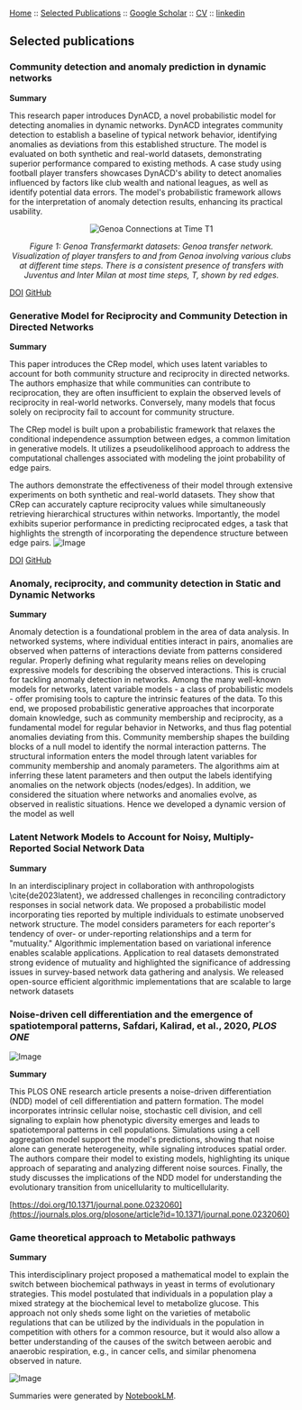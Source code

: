 [Home](index.md) :: [Selected Publications](pub.md) :: [Google Scholar](https://scholar.google.com/citations?user=H-9OPuIAAAAJ&hl=en) :: [CV](Hadiseh_Safdari_CV.pdf) :: [linkedin](https://linkedin.com/in/hadiseh-safdari-238540153) 
## Selected publications 




### Community detection and anomaly prediction in dynamic networks

**Summary**

This research paper introduces DynACD, a novel probabilistic model for detecting anomalies in dynamic networks.
DynACD integrates community detection to establish a baseline of typical network behavior, 
identifying anomalies as deviations from this established structure. The model is evaluated on both synthetic and real-world datasets, 
demonstrating superior performance compared to existing methods. A case study using football player transfers showcases DynACD's ability 
to detect anomalies influenced by factors like club wealth and national leagues, as well as identify potential data errors. The model's 
probabilistic framework allows for the interpretation of anomaly detection results, enhancing its practical usability.
<!-- ![Image](Genoa_connections_T1.png) -->


<div style="text-align: center;">
    <img src="Genoa_connections_T1.png" alt="Genoa Connections at Time T1" style="max-width: 100%; height: auto;">
    <p><em>Figure 1: Genoa Transfermarkt datasets: Genoa transfer network. Visualization of player transfers to and from Genoa involving various clubs at different time steps. There is a consistent presence of transfers with Juventus and Inter Milan at most time steps, T, shown by red edges.
</em></p>
</div>

[DOI](https://doi.org/10.1038/s42005-024-01889-y) [GitHub](https://github.com/hds-safdari/DynACD)

### Generative Model for Reciprocity and Community Detection in  Directed Networks

**Summary**

This paper introduces the CRep model, which uses latent variables to account for both community structure and reciprocity in directed networks.
The authors emphasize that while communities can contribute to reciprocation, they are often insufficient to explain the observed levels of reciprocity in real-world networks.
Conversely, many models that focus solely on reciprocity fail to account for community structure.

The CRep model is built upon a probabilistic framework that relaxes the conditional independence assumption between edges, a common limitation in generative models. It utilizes a pseudolikelihood approach to address the computational challenges associated with modeling the joint probability of edge pairs.

The authors demonstrate the effectiveness of their model through extensive experiments on both synthetic and real-world datasets. They show that CRep can accurately capture reciprocity values while simultaneously retrieving hierarchical structures within networks.
Importantly, the model exhibits superior performance in predicting reciprocated edges, a task that highlights the strength of incorporating the dependence structure between edge pairs.
![Image](erasmus_example.png)

[DOI](https://doi.org/10.1103/PhysRevResearch.3.023209) [GitHub](https://github.com/mcontisc/CRep)
<!-- [https://github.com/hds-safdari/DynCRep](GitHub)  [https://latentnetworks.github.io/vimure/](GitHub) -->



### Anomaly, reciprocity, and community detection in Static and Dynamic Networks

**Summary**

Anomaly detection is a foundational problem in the area of data analysis. In networked systems, where individual entities interact in pairs, anomalies are observed when patterns of interactions deviate from patterns considered regular. Properly defining what regularity means relies on developing expressive models for describing the observed interactions. This is crucial for tackling anomaly detection in networks. Among the many well-known models for networks, latent variable models - a class of probabilistic models - offer promising tools to capture the intrinsic features of the data. To this end, we proposed probabilistic generative approaches that incorporate domain knowledge, such as community membership and reciprocity, as a fundamental model for regular behavior in Networks, and thus flag potential anomalies deviating from this. Community membership shapes the building blocks of a null model to identify the normal interaction patterns. The structural information enters the model through latent variables for community membership and anomaly parameters. The algorithms aim at inferring these latent parameters and then output the labels identifying anomalies on the network objects (nodes/edges). In addition, we considered the situation where networks and anomalies evolve, as observed in realistic situations. Hence we developed a dynamic version of the model as well 
<!-- 
![Image](Genoa_connections_T1.png) -->
<!-- [safdari2024community,safdari2023anomaly,safdari2022anomaly]() -->



### Latent Network Models to Account for Noisy, Multiply-Reported Social Network Data

**Summary**

In an interdisciplinary project in collaboration with anthropologists \cite{de2023latent}, we addressed challenges in reconciling contradictory responses in social network data. We proposed a probabilistic model incorporating ties reported by multiple individuals to estimate unobserved network structure. The model considers parameters for each reporter's tendency of over- or under-reporting relationships and a term for "mutuality." Algorithmic implementation based on variational inference enables scalable applications. Application to real datasets demonstrated strong evidence of mutuality and highlighted the significance of addressing issues in survey-based network data gathering and analysis. We released open-source efficient algorithmic implementations that are scalable to large network datasets 



### Noise-driven cell differentiation and the emergence of spatiotemporal patterns, Safdari, Kalirad, et al., 2020, _PLOS ONE_

![Image](cell_fate.png)

**Summary**

This PLOS ONE research article presents a noise-driven differentiation
(NDD) model of cell differentiation and pattern formation. The model
incorporates intrinsic cellular noise, stochastic cell division, and cell
signaling to explain how phenotypic diversity emerges and leads to
spatiotemporal patterns in cell populations. Simulations using a cell
aggregation model support the model's predictions, showing that noise alone
can generate heterogeneity, while signaling introduces spatial order. The
authors compare their model to existing models, highlighting its unique
approach of separating and analyzing different noise sources. Finally, the
study discusses the implications of the NDD model for understanding the
evolutionary transition from unicellularity to multicellularity.

[https://doi.org/10.1371/journal.pone.0232060](https://journals.plos.org/plosone/article?id=10.1371/journal.pone.0232060)



### Game theoretical approach to Metabolic pathways

**Summary**

This interdisciplinary project proposed a mathematical model to explain the switch between biochemical pathways in yeast in terms of evolutionary strategies. This model postulated that individuals in a population play a mixed strategy at the biochemical level to metabolize glucose. This approach not only sheds some light on the varieties of metabolic regulations that can be utilized by the individuals in the population in competition with others for a common resource, but it would also allow a better understanding of the causes of the switch between aerobic and anaerobic respiration, e.g., in cancer cells, and similar phenomena observed in nature.

![Image](gameTheory.png)





<!-- ### Scaled Brownian Motion

**Summary**

A stochastic process in anomalous diffusion, especially Scaled Brownian Motion (SBM) a highly non-stationary Gaussian process.  Characterizing statistical properties of models for anomalous diffusion is a crucial point in analyzing data received from single particle tracking measurements. Particularly, from both theory and simulation points of view, we studied aging effects (time-span between system preparation and the start of the measurements) on statistical features such as first passage time density and ergodicity behavior of confined and unconfined SBM. For aged SBM, ensemble-averaged mean squared displacement (MSD) which had power law dependence on time, tends to be the time-averaged MSD. This second average is particularly important for the analysis of single particle tracking data and it is at the heart of the phenomenon of ergodicity breaking. In particular, in the strong aging limit, they converge to each other and ergodicity is restored. Besides, confined SBM in the presence of aging is a unique process in which the ensemble average tends to plateau. For strong aging, again ergodicity is restored. Moreover, we investigated the ergodicity breaking parameter as a measure of scattering of different trajectories. We represented its full behavior for all values of anomalous exponent within a general approach, which could be applied to other anomalous processes. -->

Summaries were generated by [NotebookLM](https://notebooklm.google).